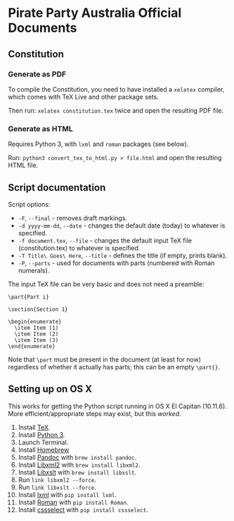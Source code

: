 # Pirate Party Australia Official Documents

## Constitution

### Generate as PDF

To compile the Constitution, you need to have installed a `xelatex` compiler, which comes with TeX Live and other package sets.

Then run: `xelatex constitution.tex` twice and open the resulting PDF file.

### Generate as HTML

Requires Python 3, with `lxml` and `roman` packages (see below).

Run: `python3 convert_tex_to_html.py > file.html` and open the resulting HTML file.

## Script documentation

Script options:

- `-F`, `--final` - removes draft markings.
- `-d yyyy-mm-dd`, `--date` - changes the default date (today) to whatever is specified.
- `-f document.tex`, `--file` - changes the default input TeX file (constitution.tex) to whatever is specified.
- `-T Title\ Goes\ Here`, `--title` - defines the title (if empty, prints blank).
- `-P`, `--parts` - used for documents with parts (numbered with Roman numerals).

The input TeX file can be very basic and does not need a preamble:

```
\part{Part i}

\section{Section 1}

\begin{enumerate}
  \item Item (1)
  \item Item (2)
  \item Item (3)
\end{enumerate}
```

Note that `\part` must be present in the document (at least for now) regardless of whether it actually has parts; this can be an empty `\part{}`.

## Setting up on OS X

This works for getting the Python script running in OS X El Capitan (10.11.6). More efficient/appropriate steps may exist, but this _worked_.

1. Install [TeX](http://tug.org/mactex/).
2. Install [Python 3](https://www.python.org/downloads/).
3. Launch Terminal.
4. Install [Homebrew](http://brew.sh)
5. Install [Pandoc](https://github.com/jgm/pandoc/releases/tag/1.17.2) with `brew install pandoc`.
6. Install [Libxml2](http://xmlsoft.org/index.html) with `brew install libxml2`.
7. Install [Libxslt](http://xmlsoft.org/libxslt/) with `brew install libxslt`.
8. Run `link libxml2 --force`.
9. Run `link libxslt --force`.
10. Install [lxml](http://lxml.de) with `pip install lxml`.
11. Install [Roman](https://pypi.python.org/pypi/roman) with `pip install Roman`.
12. Install [cssselect](https://pypi.python.org/pypi/cssselect) with `pip install cssselect`.
